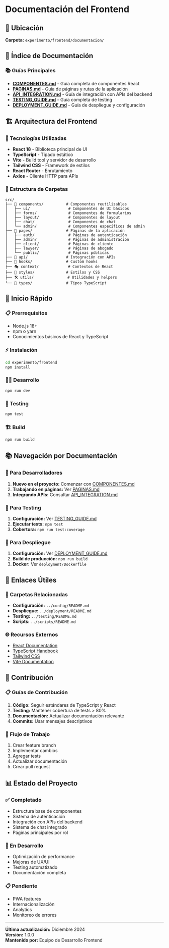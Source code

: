 # Documentación del Frontend

## 📁 Ubicación
**Carpeta:** `experimento/frontend/documentacion/`

## 🎯 Índice de Documentación

### 📚 Guías Principales
- **[COMPONENTES.md](./COMPONENTES.md)** - Guía completa de componentes React
- **[PAGINAS.md](./PAGINAS.md)** - Guía de páginas y rutas de la aplicación
- **[API_INTEGRATION.md](./API_INTEGRATION.md)** - Guía de integración con APIs del backend
- **[TESTING_GUIDE.md](./TESTING_GUIDE.md)** - Guía completa de testing
- **[DEPLOYMENT_GUIDE.md](./DEPLOYMENT_GUIDE.md)** - Guía de despliegue y configuración

## 🏗️ Arquitectura del Frontend

### 🎯 Tecnologías Utilizadas
- **React 18** - Biblioteca principal de UI
- **TypeScript** - Tipado estático
- **Vite** - Build tool y servidor de desarrollo
- **Tailwind CSS** - Framework de estilos
- **React Router** - Enrutamiento
- **Axios** - Cliente HTTP para APIs

### 📁 Estructura de Carpetas
```
src/
├── 📱 components/          # Componentes reutilizables
│   ├── ui/                 # Componentes de UI básicos
│   ├── forms/              # Componentes de formularios
│   ├── layout/             # Componentes de layout
│   ├── chat/               # Componentes de chat
│   └── admin/              # Componentes específicos de admin
├── 📄 pages/               # Páginas de la aplicación
│   ├── auth/               # Páginas de autenticación
│   ├── admin/              # Páginas de administración
│   ├── client/             # Páginas de cliente
│   ├── lawyer/             # Páginas de abogado
│   └── public/             # Páginas públicas
├── 🔌 api/                 # Integración con APIs
├── 🎣 hooks/               # Custom hooks
├── 🎭 context/             # Contextos de React
├── 🎨 styles/              # Estilos y CSS
├── 🛠️ utils/               # Utilidades y helpers
└── 📝 types/               # Tipos TypeScript
```

## 🚀 Inicio Rápido

### 📋 Prerrequisitos
- Node.js 18+ 
- npm o yarn
- Conocimientos básicos de React y TypeScript

### ⚡ Instalación
```bash
cd experimento/frontend
npm install
```

### 🏃‍♂️ Desarrollo
```bash
npm run dev
```

### 🧪 Testing
```bash
npm test
```

### 🏗️ Build
```bash
npm run build
```

## 📚 Navegación por Documentación

### 🔧 Para Desarrolladores
1. **Nuevo en el proyecto:** Comenzar con [COMPONENTES.md](./COMPONENTES.md)
2. **Trabajando en páginas:** Ver [PAGINAS.md](./PAGINAS.md)
3. **Integrando APIs:** Consultar [API_INTEGRATION.md](./API_INTEGRATION.md)

### 🧪 Para Testing
1. **Configuración:** Ver [TESTING_GUIDE.md](./TESTING_GUIDE.md)
2. **Ejecutar tests:** `npm test`
3. **Cobertura:** `npm run test:coverage`

### 🚀 Para Despliegue
1. **Configuración:** Ver [DEPLOYMENT_GUIDE.md](./DEPLOYMENT_GUIDE.md)
2. **Build de producción:** `npm run build`
3. **Docker:** Ver `deployment/Dockerfile`

## 🔗 Enlaces Útiles

### 📁 Carpetas Relacionadas
- **Configuración:** `../config/README.md`
- **Despliegue:** `../deployment/README.md`
- **Testing:** `../testing/README.md`
- **Scripts:** `../scripts/README.md`

### 🌐 Recursos Externos
- [React Documentation](https://react.dev/)
- [TypeScript Handbook](https://www.typescriptlang.org/docs/)
- [Tailwind CSS](https://tailwindcss.com/docs)
- [Vite Documentation](https://vitejs.dev/guide/)

## 📝 Contribución

### 📋 Guías de Contribución
1. **Código:** Seguir estándares de TypeScript y React
2. **Testing:** Mantener cobertura de tests > 80%
3. **Documentación:** Actualizar documentación relevante
4. **Commits:** Usar mensajes descriptivos

### 🔄 Flujo de Trabajo
1. Crear feature branch
2. Implementar cambios
3. Agregar tests
4. Actualizar documentación
5. Crear pull request

## 📊 Estado del Proyecto

### ✅ Completado
- Estructura base de componentes
- Sistema de autenticación
- Integración con APIs del backend
- Sistema de chat integrado
- Páginas principales por rol

### 🚧 En Desarrollo
- Optimización de performance
- Mejoras de UX/UI
- Testing automatizado
- Documentación completa

### 📋 Pendiente
- PWA features
- Internacionalización
- Analytics
- Monitoreo de errores

---

**Última actualización:** Diciembre 2024  
**Versión:** 1.0.0  
**Mantenido por:** Equipo de Desarrollo Frontend 